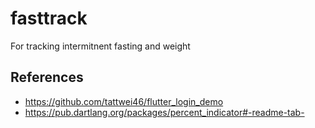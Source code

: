 # fasttrack

For tracking intermitnent fasting and weight

## References

* https://github.com/tattwei46/flutter_login_demo
* https://pub.dartlang.org/packages/percent_indicator#-readme-tab-